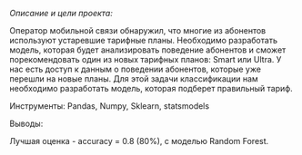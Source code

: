 *Описание и цели проекта:*

Оператор мобильной связи обнаружил, что многие из абонентов используют устаревшие тарифные планы. Необходимо разработать модель, которая будет анализировать поведение абонентов и сможет порекомендовать один из новых тарифных планов: Smart или Ultra. У нас есть доступ к данным о поведении абонентов, которые уже перешли на новые планы. Для этой задачи классификации нам необходимо разработать модель, которая подберет правильный тариф.

Инструменты:
Pandas, Numpy, Sklearn, statsmodels

Выводы:

Лучшая оценка - accuracy = 0.8 (80%), с моделью Random Forest.
